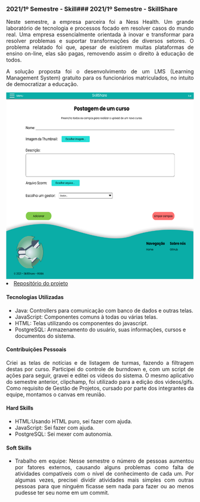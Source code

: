 ### 2021/1º Semestre - Skill### 2021/1º Semestre - SkillShare
<p align="justify">Neste semestre, a empresa parceira foi a Ness Health. Um grande laboratório de tecnologia e processos focado em resolver casos do mundo real. Uma empresa essencialmente orientada à inovar e transformar para resolver problemas e suportar transformações de diversos setores. O problema relatado foi que, apesar de existirem muitas plataformas de ensino on-line, elas são pagas, removendo assim o direito à educação de todos.</p>
<p align="justify">A solução proposta foi o desenvolvimento de um LMS (Learning Management System) gratuito para os funcionários matriculados, no intuito de democratizar a educação.</p>
<img src="https://github.com/YamadaYuu/Portifolio/blob/main/Images/WF3.png"  height="500px">

<li><a href="https://github.com/giovannialves01/API-RGBA">Repositório do projeto</a></li>
 
#### Tecnologias Utilizadas
- Java: Controllers para comunicação com banco de dados e outras telas.
- JavaScript: Componentes comuns à todas ou várias telas.
- HTML: Telas utilizando os componentes do javascript.
- PostgreSQL: Armazenamento do usuário, suas informações, cursos e documentos do sistema.

#### Contribuições Pessoais
<p align="justify">Criei as telas de notícias e de listagem de turmas, fazendo a filtragem destas por curso. Participei do controle de burndown e, com um script de ações para seguir, gravei e editei os videos do sistema. O mesmo aplicativo do semestre anterior, clipchamp, foi utilizado para a edição dos videos/gifs. Como requisito de Gestão de Projetos, cursado por parte dos integrantes da equipe, montamos o canvas em reunião. </p>

#### Hard Skills
- HTML:Usando HTML puro, sei fazer com ajuda.
- JavaScript: Sei fazer com ajuda.
- PostgreSQL: Sei mexer com autonomia.

#### Soft Skills
- <p align="justify">Trabalho em equipe: Nesse semestre o número de pessoas aumentou por fatores externos, causando alguns problemas como falta de atividades compatíveis com o nível de conhecimento de cada um. Por algumas vezes, precisei dividir atividades mais simples com outras pessoas para que ninguém ficasse sem nada para fazer ou ao menos pudesse ter seu nome em um commit.</p>
